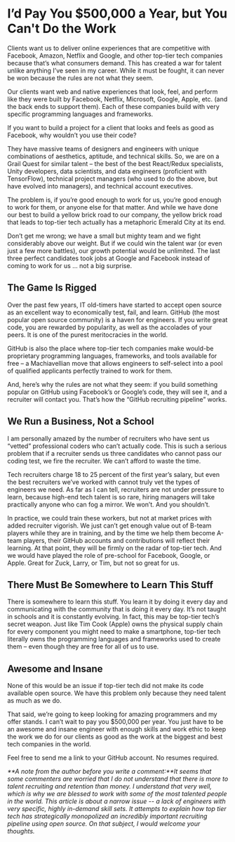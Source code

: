# I’d Pay You $500,000 a Year, but You Can't Do the Work

Clients want us to deliver online experiences that are competitive with Facebook, Amazon, Netflix and Google, and other top-tier tech companies because that’s what consumers demand. This has created a war for talent unlike anything I’ve seen in my career. While it must be fought, it can never be won because the rules are not what they seem.

Our clients want web and native experiences that look, feel, and perform like they were built by Facebook, Netflix, Microsoft, Google, Apple, etc. \(and the back ends to support them\). Each of these companies build with very specific programming languages and frameworks.

If you want to build a project for a client that looks and feels as good as Facebook, why wouldn’t you use their code? 

They have massive teams of designers and engineers with unique combinations of aesthetics, aptitude, and technical skills. So, we are on a Grail Quest for similar talent – the best of the best React/Redux specialists, Unity developers, data scientists, and data engineers \(proficient with TensorFlow\), technical project managers \(who used to do the above, but have evolved into managers\), and technical account executives.

The problem is, if you’re good enough to work for us, you’re good enough to work for them, or anyone else for that matter. And while we have done our best to build a yellow brick road to our company, the yellow brick road that leads to top-tier tech actually has a metaphoric Emerald City at its end.

Don’t get me wrong; we have a small but mighty team and we fight considerably above our weight. But if we could win the talent war \(or even just a few more battles\), our growth potential would be unlimited. The last three perfect candidates took jobs at Google and Facebook instead of coming to work for us … not a big surprise.

## The Game Is Rigged

Over the past few years, IT old-timers have started to accept open source as an excellent way to economically test, fail, and learn. GitHub \(the most popular open source community\) is a haven for engineers. If you write great code, you are rewarded by popularity, as well as the accolades of your peers. It is one of the purest meritocracies in the world.

GitHub is also the place where top-tier tech companies make would-be proprietary programming languages, frameworks, and tools available for free – a Machiavellian move that allows engineers to self-select into a pool of qualified applicants perfectly trained to work for them.

And, here’s why the rules are not what they seem: if you build something popular on GitHub using Facebook’s or Google’s code, they will see it, and a recruiter will contact you. That’s how the “GitHub recruiting pipeline” works.

## We Run a Business, Not a School

I am personally amazed by the number of recruiters who have sent us “vetted” professional coders who can’t actually code. This is such a serious problem that if a recruiter sends us three candidates who cannot pass our coding test, we fire the recruiter. We can’t afford to waste the time.

Tech recruiters charge 18 to 25 percent of the first year’s salary, but even the best recruiters we’ve worked with cannot truly vet the types of engineers we need. As far as I can tell, recruiters are not under pressure to learn, because high-end tech talent is so rare, hiring managers will take practically anyone who can fog a mirror. We won’t. And you shouldn’t.

In practice, we could train these workers, but not at market prices with added recruiter vigorish. We just can’t get enough value out of B-team players while they are in training, and by the time we help them become A-team players, their GitHub accounts and contributions will reflect their learning. At that point, they will be firmly on the radar of top-tier tech. And we would have played the role of pre-school for Facebook, Google, or Apple. Great for Zuck, Larry, or Tim, but not so great for us.

## There Must Be Somewhere to Learn This Stuff

There is somewhere to learn this stuff. You learn it by doing it every day and communicating with the community that is doing it every day. It’s not taught in schools and it is constantly evolving. In fact, this may be top-tier tech’s secret weapon. Just like Tim Cook \(Apple\) owns the physical supply chain for every component you might need to make a smartphone, top-tier tech literally owns the programming languages and frameworks used to create them – even though they are free for all of us to use.

## Awesome and Insane

None of this would be an issue if top-tier tech did not make its code available open source. We have this problem only because they need talent as much as we do.

That said, we’re going to keep looking for amazing programmers and my offer stands. I can’t wait to pay you $500,000 per year. You just have to be an awesome and insane engineer with enough skills and work ethic to keep the work we do for our clients as good as the work at the biggest and best tech companies in the world.

Feel free to send me a link to your GitHub account. No resumes required.

_**A note from the author before you write a comment:**It seems that some commenters are worried that I do not understand that there is more to talent recruiting and retention than money. I understand that very well, which is why we are blessed to work with some of the most talented people in the world. This article is about a narrow issue -- a lack of engineers with very specific, highly in-demand skill sets. It attempts to explain how top tier tech has strategically monopolized an incredibly important recruiting pipeline using open source. On that subject, I would welcome your thoughts._



